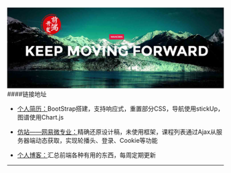 ![WANGBIN·BLOG](blog/images/readme.jpg)
####链接地址
* [个人简历：](http://wangbin2015.github.io/)BootStrap搭建，支持响应式，重置部分CSS，导航使用stickUp，图谱使用Chart.js<br>             
* [仿站——网易微专业：](http://wangbin2015.github.io/wy/index.html)精确还原设计稿，未使用框架，课程列表通过Ajax从服务器端动态获取，实现轮播头、登录、Cookie等功能

* [个人博客：](https://github.com/wangbin2015/BLOG)汇总前端各种有用的东西，每周定期更新
***

